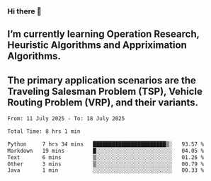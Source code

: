 ### Hi there 👋
## I’m currently learning Operation Research, Heuristic Algorithms and Appriximation Algorithms.
## The primary application scenarios are the Traveling Salesman Problem (TSP), Vehicle Routing Problem (VRP), and their variants.
<!--START_SECTION:waka-->

```txt
From: 11 July 2025 - To: 18 July 2025

Total Time: 8 hrs 1 min

Python     7 hrs 34 mins   ███████████████████████▒░   93.57 %
Markdown   19 mins         █░░░░░░░░░░░░░░░░░░░░░░░░   04.05 %
Text       6 mins          ▒░░░░░░░░░░░░░░░░░░░░░░░░   01.26 %
Other      3 mins          ▒░░░░░░░░░░░░░░░░░░░░░░░░   00.79 %
Java       1 min           ░░░░░░░░░░░░░░░░░░░░░░░░░   00.33 %
```

<!--END_SECTION:waka-->
<!--
**Bookervsky/Bookervsky** is a ✨ _special_ ✨ repository because its `README.md` (this file) appears on your GitHub profile.

Here are some ideas to get you started:

- 🔭 I’m currently working on ...
- 🌱 I’m currently learning ...
- 👯 I’m looking to collaborate on ...
- 🤔 I’m looking for help with ...
- 💬 Ask me about ...
- 📫 How to reach me: ...
- 😄 Pronouns: ...
- ⚡ Fun fact: ...
-->
